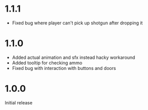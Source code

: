# 1.1.1

- Fixed bug where player can't pick up shotgun after dropping it

# 1.1.0

- Added actual animation and sfx instead hacky workaround
- Added tooltip for checking ammo
- Fixed bug with interaction with buttons and doors

# 1.0.0

Initial release
